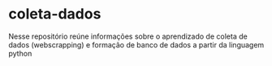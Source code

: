 # coleta-dados
Nesse repositório reúne informações sobre o aprendizado de coleta de dados (webscrapping) e formação de banco de dados a partir da linguagem python 
